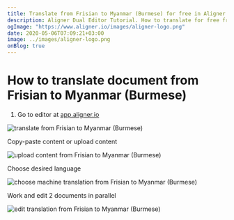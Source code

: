 ```yaml
---
title: Translate from Frisian to Myanmar (Burmese) for free in Aligner Editor
description: Aligner Dual Editor Tutorial. How to translate for free from Frisian to Myanmar (Burmese). Aligner is multilingual document management platform. 
ogImage: "https://www.aligner.io/images/aligner-logo.png"
date: 2020-05-06T07:09:21+03:00
image: ../images/aligner-logo.png
onBlog: true
---
```


# How to translate document from Frisian to Myanmar (Burmese)

1. Go to editor at [app.aligner.io](https://app.aligner.io "Aligner App web page")

![translate from Frisian to Myanmar (Burmese)](../aligner-blank-editor.png "translate from Frisian to Myanmar (Burmese)")

Copy-paste content or upload content

![upload content from Frisian to Myanmar (Burmese)](../aligner-uploaded-document.png "upload content from Frisian to Myanmar (Burmese)")

Choose desired language

![choose machine translation from Frisian to Myanmar (Burmese)](../aligner-language-dropdown.png "choose machine translation from Frisian to Myanmar (Burmese)")

Work and edit 2 documents in parallel

![edit translation from Frisian to Myanmar (Burmese)](../aligner-double-sitded-editor.png "edit translation from Frisian to Myanmar (Burmese)")

